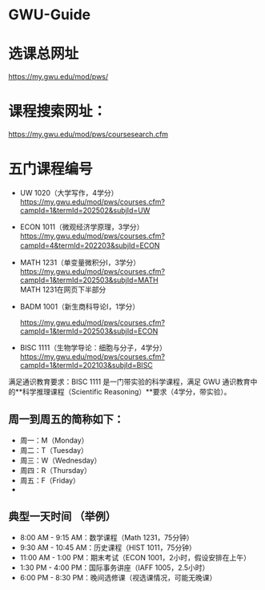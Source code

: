 # GWU-Guide
# 选课总网址
https://my.gwu.edu/mod/pws/  

# 课程搜索网址：  
https://my.gwu.edu/mod/pws/coursesearch.cfm  

# 五门课程编号  
  
- UW 1020（大学写作，4学分）  
https://my.gwu.edu/mod/pws/courses.cfm?campId=1&termId=202502&subjId=UW  
  

- ECON 1011（微观经济学原理，3学分）  
https://my.gwu.edu/mod/pws/courses.cfm?campId=4&termId=202203&subjId=ECON 　  　
  

- MATH 1231（单变量微积分I，3学分）    
  https://my.gwu.edu/mod/pws/courses.cfm?campId=1&termId=202503&subjId=MATH  
  MATH 1231在网页下半部分  　   

- BADM 1001（新生商科导论I，1学分）
    
  https://my.gwu.edu/mod/pws/courses.cfm?campId=1&termId=202503&subjId=ECON
  
- BISC 1111（生物学导论：细胞与分子，4学分）  
https://my.gwu.edu/mod/pws/courses.cfm?campId=1&termId=202103&subjId=BISC  
   
 满足通识教育要求：BISC 1111 是一门带实验的科学课程，满足 GWU 通识教育中的**科学推理课程（Scientific Reasoning）**要求（4学分，带实验）。  

## 周一到周五的简称如下：  

- 周一：M（Monday）   
- 周二：T（Tuesday）  
- 周三：W（Wednesday）
- 周四：R（Thursday）
- 周五：F（Friday）
- 
## 典型一天时间 （举例）
- 8:00 AM - 9:15 AM：数学课程（Math 1231，75分钟）  
- 9:30 AM - 10:45 AM：历史课程（HIST 1011，75分钟）
- 11:00 AM - 1:00 PM：期末考试（ECON 1001，2小时，假设安排在上午）
- 1:30 PM - 4:00 PM：国际事务讲座（IAFF 1005，2.5小时）
- 6:00 PM - 8:30 PM：晚间选修课（视选课情况，可能无晚课）
